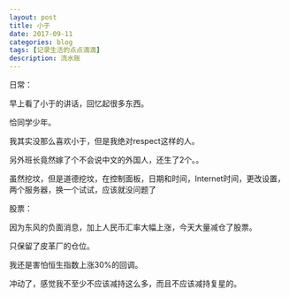 ```yaml
---
layout: post
title: 小于
date: 2017-09-11
categories: blog
tags: [记录生活的点点滴滴]
description: 流水账
---
```


日常：

早上看了小于的讲话，回忆起很多东西。

恰同学少年。

我其实没那么喜欢小于，但是我绝对respect这样的人。

另外班长竟然嫁了个不会说中文的外国人，还生了2个。。

虽然挖坟，但是道德挖坟，在控制面板，日期和时间，Internet时间，更改设置，两个服务器，换一个试试，应该就没问题了

股票：

因为东风的负面消息，加上人民币汇率大幅上涨，今天大量减仓了股票。

只保留了皮革厂的仓位。

我还是害怕恒生指数上涨30%的回调。

冲动了，感觉我不至少不应该减持这么多，而且不应该减持复星的。



 















